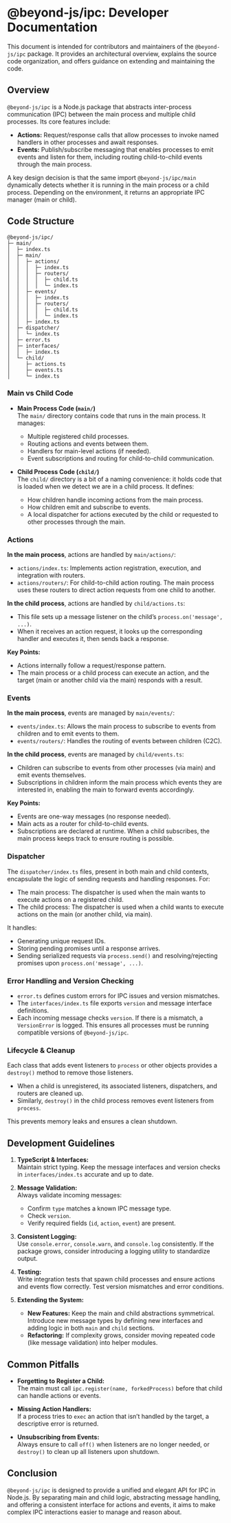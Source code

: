 # @beyond-js/ipc: Developer Documentation

This document is intended for contributors and maintainers of the `@beyond-js/ipc` package. It provides an architectural
overview, explains the source code organization, and offers guidance on extending and maintaining the code.

## Overview

`@beyond-js/ipc` is a Node.js package that abstracts inter-process communication (IPC) between the main process and
multiple child processes. Its core features include:

-   **Actions:** Request/response calls that allow processes to invoke named handlers in other processes and await
    responses.
-   **Events:** Publish/subscribe messaging that enables processes to emit events and listen for them, including routing
    child-to-child events through the main process.

A key design decision is that the same import `@beyond-js/ipc/main` dynamically detects whether it is running in the
main process or a child process. Depending on the environment, it returns an appropriate IPC manager (main or child).

## Code Structure

```
@beyond-js/ipc/
├─ main/
│  ├─ index.ts
│  ├─ main/
│  │  ├─ actions/
│  │  │  ├─ index.ts
│  │  │  ├─ routers/
│  │  │  │  ├─ child.ts
│  │  │  │  └─ index.ts
│  │  ├─ events/
│  │  │  ├─ index.ts
│  │  │  ├─ routers/
│  │  │  │  ├─ child.ts
│  │  │  │  └─ index.ts
│  │  ├─ index.ts
│  ├─ dispatcher/
│  │  └─ index.ts
│  ├─ error.ts
│  ├─ interfaces/
│  │  ├─ index.ts
│  └─ child/
│     ├─ actions.ts
│     ├─ events.ts
│     └─ index.ts
```

### Main vs Child Code

-   **Main Process Code (`main/`)**  
    The `main/` directory contains code that runs in the main process. It manages:

    -   Multiple registered child processes.
    -   Routing actions and events between them.
    -   Handlers for main-level actions (if needed).
    -   Event subscriptions and routing for child-to-child communication.

-   **Child Process Code (`child/`)**  
    The `child/` directory is a bit of a naming convenience: it holds code that is loaded when we detect we are in a
    child process. It defines:
    -   How children handle incoming actions from the main process.
    -   How children emit and subscribe to events.
    -   A local dispatcher for actions executed by the child or requested to other processes through the main.

### Actions

**In the main process**, actions are handled by `main/actions/`:

-   `actions/index.ts`: Implements action registration, execution, and integration with routers.
-   `actions/routers/`: For child-to-child action routing. The main process uses these routers to direct action requests
    from one child to another.

**In the child process**, actions are handled by `child/actions.ts`:

-   This file sets up a message listener on the child’s `process.on('message', ...)`.
-   When it receives an action request, it looks up the corresponding handler and executes it, then sends back a
    response.

**Key Points:**

-   Actions internally follow a request/response pattern.
-   The main process or a child process can execute an action, and the target (main or another child via the main)
    responds with a result.

### Events

**In the main process**, events are managed by `main/events/`:

-   `events/index.ts`: Allows the main process to subscribe to events from children and to emit events to them.
-   `events/routers/`: Handles the routing of events between children (C2C).

**In the child process**, events are managed by `child/events.ts`:

-   Children can subscribe to events from other processes (via main) and emit events themselves.
-   Subscriptions in children inform the main process which events they are interested in, enabling the main to forward
    events accordingly.

**Key Points:**

-   Events are one-way messages (no response needed).
-   Main acts as a router for child-to-child events.
-   Subscriptions are declared at runtime. When a child subscribes, the main process keeps track to ensure routing is
    possible.

### Dispatcher

The `dispatcher/index.ts` files, present in both main and child contexts, encapsulate the logic of sending requests and
handling responses. For:

-   The main process: The dispatcher is used when the main wants to execute actions on a registered child.
-   The child process: The dispatcher is used when a child wants to execute actions on the main (or another child, via
    main).

It handles:

-   Generating unique request IDs.
-   Storing pending promises until a response arrives.
-   Sending serialized requests via `process.send()` and resolving/rejecting promises upon `process.on('message', ...)`.

### Error Handling and Version Checking

-   `error.ts` defines custom errors for IPC issues and version mismatches.
-   The `interfaces/index.ts` file exports `version` and message interface definitions.
-   Each incoming message checks `version`. If there is a mismatch, a `VersionError` is logged. This ensures all
    processes must be running compatible versions of `@beyond-js/ipc`.

### Lifecycle & Cleanup

Each class that adds event listeners to `process` or other objects provides a `destroy()` method to remove those
listeners.

-   When a child is unregistered, its associated listeners, dispatchers, and routers are cleaned up.
-   Similarly, `destroy()` in the child process removes event listeners from `process`.

This prevents memory leaks and ensures a clean shutdown.

## Development Guidelines

1. **TypeScript & Interfaces:**  
   Maintain strict typing. Keep the message interfaces and version checks in `interfaces/index.ts` accurate and up to
   date.

2. **Message Validation:**  
   Always validate incoming messages:

    - Confirm `type` matches a known IPC message type.
    - Check `version`.
    - Verify required fields (`id`, `action`, `event`) are present.

3. **Consistent Logging:**  
   Use `console.error`, `console.warn`, and `console.log` consistently. If the package grows, consider introducing a
   logging utility to standardize output.

4. **Testing:**  
   Write integration tests that spawn child processes and ensure actions and events flow correctly. Test version
   mismatches and error conditions.

5. **Extending the System:**
    - **New Features:** Keep the main and child abstractions symmetrical. Introduce new message types by defining new
      interfaces and adding logic in both `main` and `child` sections.
    - **Refactoring:** If complexity grows, consider moving repeated code (like message validation) into helper modules.

## Common Pitfalls

-   **Forgetting to Register a Child:**  
    The main must call `ipc.register(name, forkedProcess)` before that child can handle actions or events.
-   **Missing Action Handlers:**  
    If a process tries to `exec` an action that isn’t handled by the target, a descriptive error is returned.

-   **Unsubscribing from Events:**  
    Always ensure to call `off()` when listeners are no longer needed, or `destroy()` to clean up all listeners upon
    shutdown.

## Conclusion

`@beyond-js/ipc` is designed to provide a unified and elegant API for IPC in Node.js. By separating main and child
logic, abstracting message handling, and offering a consistent interface for actions and events, it aims to make complex
IPC interactions easier to manage and reason about.
